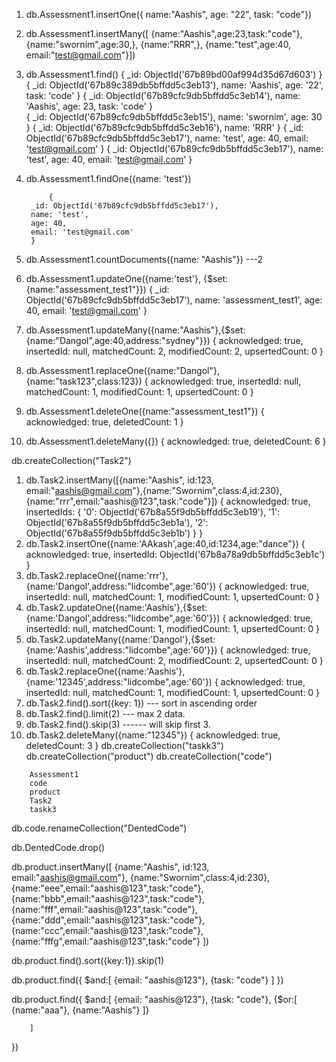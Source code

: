 <!-- Database Assessment -->
<!-- collection   Assessment1 -->

1. db.Assessment1.insertOne({
name:"Aashis",
age: "22",
task: "code"})
2. db.Assessment1.insertMany([
{name:"Aashis",age:23,task:"code"},
{name:"swornim",age:30,},
  {name:"RRR",},
  {name:"test",age:40, email:"test@gmail.com"}])
3. db.Assessment1.find()
            {
            _id: ObjectId('67b89bd00af994d35d67d603')
            }
            {
            _id: ObjectId('67b89c389db5bffdd5c3eb13'),
            name: 'Aashis',
            age: '22',
            task: 'code'
            }
            {
            _id: ObjectId('67b89cfc9db5bffdd5c3eb14'),
            name: 'Aashis',
            age: 23,
            task: 'code'
            }   
            {
            _id: ObjectId('67b89cfc9db5bffdd5c3eb15'),
            name: 'swornim',
            age: 30
            }
            {
            _id: ObjectId('67b89cfc9db5bffdd5c3eb16'),
            name: 'RRR'
            }
            {
            _id: ObjectId('67b89cfc9db5bffdd5c3eb17'),
            name: 'test',
            age: 40,
            email: 'test@gmail.com'
            }
            {
            _id: ObjectId('67b89cfc9db5bffdd5c3eb17'),
            name: 'test',
            age: 40,
            email: 'test@gmail.com'
            }
4. db.Assessment1.findOne({name: 'test'})
 
            {
        _id: ObjectId('67b89cfc9db5bffdd5c3eb17'),
        name: 'test',
        age: 40,
        email: 'test@gmail.com'
        }
5. db.Assessment1.countDocuments({name: "Aashis"}) ---2
6. db.Assessment1.updateOne({name:'test'}, {$set: {name:"assessment_test1"}})
            {
            _id: ObjectId('67b89cfc9db5bffdd5c3eb17'),
            name: 'assessment_test1',
            age: 40,
            email: 'test@gmail.com'
            }

7. db.Assessment1.updateMany({name:"Aashis"},{$set:{name:"Dangol",age:40,address:"sydney"}})
        {
        acknowledged: true,
        insertedId: null,
        matchedCount: 2,
        modifiedCount: 2,
        upsertedCount: 0
        }
8. db.Assessment1.replaceOne({name:"Dangol"},{name:"task123",class:123})
        {
        acknowledged: true,
        insertedId: null,
        matchedCount: 1,
        modifiedCount: 1,
        upsertedCount: 0
        }
9. db.Assessment1.deleteOne({name:"assessment_test1"})
        {
        acknowledged: true,
        deletedCount: 1
        }
10. db.Assessment1.deleteMany({})
        {
        acknowledged: true,
        deletedCount: 6
        }

<!-- collection Task2 -->

db.createCollection("Task2")
1. db.Task2.insertMany([{name:"Aashis", id:123, email:"aashis@gmail.com"},{name:"Swornim",class:4,id:230},{name:"rrr",email:"aashis@123",task:"code"}])
        {
        acknowledged: true,
        insertedIds: {
            '0': ObjectId('67b8a55f9db5bffdd5c3eb19'),
            '1': ObjectId('67b8a55f9db5bffdd5c3eb1a'),
            '2': ObjectId('67b8a55f9db5bffdd5c3eb1b')
        }
        }
2. db.Task2.insertOne({name:'AAkash',age:40,id:1234,age:"dance"})
    {
    acknowledged: true,
    insertedId: ObjectId('67b8a78a9db5bffdd5c3eb1c')
    }
3. db.Task2.replaceOne({name:'rrr'},{name:'Dangol',address:"lidcombe",age:'60'})
    {
    acknowledged: true,
    insertedId: null,
    matchedCount: 1,
    modifiedCount: 1,
    upsertedCount: 0
    }
4. db.Task2.updateOne({name:'Aashis'},{$set: {name:'Dangol',address:"lidcombe",age:'60'}})
    {
    acknowledged: true,
    insertedId: null,
    matchedCount: 1,
    modifiedCount: 1,
    upsertedCount: 0
    }
5. db.Task2.updateMany({name:'Dangol'},{$set: {name:'Aashis',address:"lidcombe",age:'60'}})
    {
    acknowledged: true,
    insertedId: null,
    matchedCount: 2,
    modifiedCount: 2,
    upsertedCount: 0
    }
6. db.Task2.replaceOne({name:'Aashis'}, {name:'12345',address:"lidcombe",age:'60'})
        {
        acknowledged: true,
        insertedId: null,
        matchedCount: 1,
        modifiedCount: 1,
        upsertedCount: 0
        }
7. db.Task2.find().sort({key: 1}) --- sort in ascending order
8. db.Task2.find().limit(2) --- max 2 data.
9. db.Task2.find().skip(3) ------ will skip first 3.
10. db.Task2.deleteMany({name:"12345"})
        {
        acknowledged: true,
        deletedCount: 3
        }
        <!-- make sollection  -->
db.createCollection("taskk3") 
db.createCollection("product")
db.createCollection("code")
<!-- Result -->
        Assessment1
        code
        product
        Task2
        taskk3
<!-- will rename the collection  -->
db.code.renameCollection("DentedCode")
<!-- delete collection  -->
db.DentedCode.drop()

<!-- more nested queries -->
db.product.insertMany([
	{name:"Aashis", id:123, email:"aashis@gmail.com"},
	{name:"Swornim",class:4,id:230},
	{name:"eee",email:"aashis@123",task:"code"},
	{name:"bbb",email:"aashis@123",task:"code"},
	{name:"fff",email:"aashis@123",task:"code"},
	{name:"ddd",email:"aashis@123",task:"code"},
	{name:"ccc",email:"aashis@123",task:"code"},
	{name:"fffg",email:"aashis@123",task:"code"}
])
<!-- sort according to id -->
db.product.find().sort({key:1}).skip(1)

<!-- $and will check the condition  -->
db.product.find({
    $and:[
        {email: "aashis@123"},
        {task: "code"}
    ]
})
<!-- $or will combine conditions one must be true  -->

db.product.find({
    $and:[
            {email: "aashis@123"},
            {task: "code"},
        {$or:[
                {name:"aaa"},
                {name:"Aashis"}
            ]}

        ]   
})